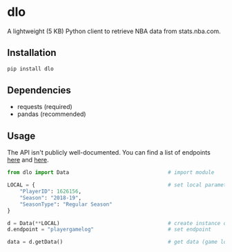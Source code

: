 # dlo

A lightweight (5 KB) Python client to retrieve NBA data from stats.nba.com.

## Installation

```bash
pip install dlo
```

## Dependencies

* requests (required)
* pandas (recommended)

## Usage

The API isn't publicly well-documented. You can find a list of endpoints [here](https://github.com/seemethere/nba_py/wiki/Completed-Work-Log) and [here](https://any-api.com/nba_com/nba_com/docs/API_Description).

```python
from dlo import Data                                # import module

LOCAL = {                                           # set local parameters
    "PlayerID": 1626156,
    "Season": "2018-19",
    "SeasonType": "Regular Season"
}

d = Data(**LOCAL)                                   # create instance of Data class
d.endpoint = "playergamelog"                        # set endpoint

data = d.getData()                                  # get data (game log of D'Angelo Russell for 2018-19 Regular Season)
```
